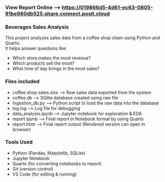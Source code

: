 ### View Report Online --> https://019866d5-4d61-ec63-0805-91be980db525.share.connect.posit.cloud


### Beverages Sales Analysis

This project analyzes sales data from a coffee shop chain using Python and Quarto.  
It helps answer questions like:

- Which store makes the most revenue?
- Which products sell the most?
- What time of day brings in the most sales?

### Files included
- coffee shop sales.xlsx   --> Raw sales data exported from the system
- coffee.db                --> SQlite database created using raw file
- ingestion_db.py          --> Python script to load the raw data into the database
- log.log                  --> Log file for debugging
- data_analysis.ipynb      --> Jupyter notebook for exploration & EDA
- report.ipynb             --> Final report in Notebook format by using Quarto
- report.html              --> Final report output (Rendered version can open in browser)


### Tools Used

- Python (Pandas, Matplotlib, SQLite)
- Jupyter Notebook
- Quarto (for converting notebooks to report)
- Git (version control)
- VS Code (for editing & running)
